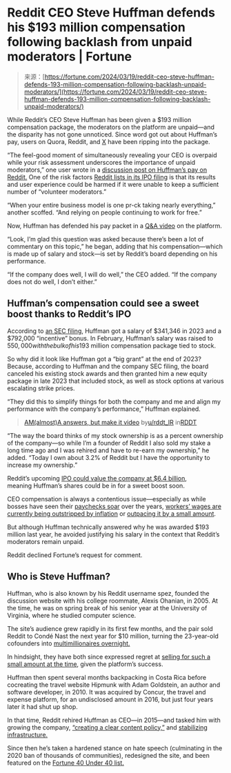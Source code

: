 <!--yml
category: 未分类
date: 2024-05-29 12:33:51
-->

# Reddit CEO Steve Huffman defends his $193 million compensation following backlash from unpaid moderators | Fortune

> 来源：[https://fortune.com/2024/03/19/reddit-ceo-steve-huffman-defends-193-million-compensation-following-backlash-unpaid-moderators/](https://fortune.com/2024/03/19/reddit-ceo-steve-huffman-defends-193-million-compensation-following-backlash-unpaid-moderators/)

While Reddit’s CEO Steve Huffman has been given a $193 million compensation package, the moderators on the platform are unpaid—and the disparity has not gone unnoticed. Since word got out about Huffman’s pay, users on Quora, Reddit, and [X](https://fortune.com/company/twitter/) have been ripping into the package.

“The feel-good moment of simultaneously revealing your CEO is overpaid while your risk assessment underscores the importance of unpaid moderators,” one user wrote in a [discussion post on Huffman’s pay on Reddit.](https://www.reddit.com/r/wallstreetbets/comments/1axspk8/comment/krq5l64/?utm_source=share&utm_medium=mweb3x&utm_name=mweb3xcss&utm_term=1&utm_content=share_button) One of the risk factors [Reddit lists in its IPO filing](https://www.sec.gov/Archives/edgar/data/1713445/000162828024011789/reddit-sx1a3.htm) is that its results and user experience could be harmed if it were unable to keep a sufficient number of “volunteer moderators.”

“When your entire business model is one pr-ck taking nearly everything,” another scoffed. “And relying on people continuing to work for free.”

Now, Huffman has defended his pay packet in a [Q&A video](https://www.reddit.com/r/RDDT/comments/1bhr6uv/amalmosta_answers_but_make_it_video/) on the platform.

“Look, I’m glad this question was asked because there’s been a lot of commentary on this topic,” he began, adding that his compensation—which is made up of salary and stock—is set by Reddit’s board depending on his performance. 

“If the company does well, I will do well,” the CEO added. “If the company does not do well, I don’t either.”

## Huffman’s compensation could see a sweet boost thanks to Reddit’s IPO

According to [an SEC filing](https://www.sec.gov/Archives/edgar/data/1713445/000162828024010137/reddit-sx1a1.htm#i1b9a579e78a34dfa99f7f26daeec195b_94), Huffman got a salary of $341,346 in 2023 and a $792,000 “incentive” bonus. In February, Huffman’s salary was raised to $550,000 with the bulk of his $193 million compensation package tied to stock.

So why did it look like Huffman got a “big grant” at the end of 2023? Because, according to Huffman and the company SEC filing, the board canceled his existing stock awards and then granted him a new equity package in late 2023 that included stock, as well as stock options at various escalating strike prices.

“They did this to simplify things for both the company and me and align my performance with the company’s performance,” Huffman explained.

> [AM(almost)A answers, but make it video](https://www.reddit.com/r/RDDT/comments/1bhr6uv/amalmosta_answers_but_make_it_video/)
> by[u/rddt_IR](https://www.reddit.com/user/rddt_IR/) in[RDDT](https://www.reddit.com/r/RDDT/)

“The way the board thinks of my stock ownership is as a percent ownership of the company—so while I’m a founder of Reddit I also sold my stake a long time ago and I was rehired and have to re-earn my ownership,” he added. “Today I own about 3.2% of Reddit but I have the opportunity to increase my ownership.” 

Reddit’s upcoming [IPO could value the company at $6.4 billion](https://fortune.com/2024/03/01/reddit-ipo-valuation-up-to-6-5-billion/?utm_source=search&utm_medium=suggested_search&utm_campaign=search_link_clicks), meaning Huffman’s shares could be in for a sweet boost soon.

CEO compensation is always a contentious issue—especially as while bosses have seen their [paychecks soar](https://www.epi.org/publication/ceo-pay-in-2022/) over the years, [workers’ wages are currently being outstripped by inflation](https://www.independent.co.uk/news/business/wages-pay-uk-inflation-cost-of-living-b2396843.html) or [outpacing it by a small amount](https://www.axios.com/2024/02/05/wages-outpacing-inflation).

But although Huffman technically answered why he was awarded $193 million last year, he avoided justifying his salary in the context that Reddit’s moderators remain unpaid. 

Reddit declined Fortune’s request for comment.

## Who is Steve Huffman? 

Huffman, who is also known by his Reddit username spez, founded the discussion website with his college roommate, Alexis Ohanian, in 2005\. At the time, he was on spring break of his senior year at the University of Virginia, where he studied computer science.

The site’s audience grew rapidly in its first few months, and the pair sold Reddit to Condé Nast the next year for $10 million, turning the 23-year-old cofounders into [multimillionaires overnight.](https://www.cnbc.com/2018/07/25/the-1st-thing-alexis-ohanian-bought-after-he-sold-reddit-for-millions.html)

In hindsight, they have both since expressed regret at [selling for such a small amount at the time](https://www.cnbc.com/2020/11/03/alexis-ohanian-reflects-on-selling-reddit-for-10-million.html), given the platform’s success.

Huffman then spent several months backpacking in Costa Rica before cocreating the travel website Hipmunk with Adam Goldstein, an author and software developer, in 2010\. It was acquired by Concur, the travel and expense platform, for an undisclosed amount in 2016, but just four years later it had shut up shop.

In that time, Reddit rehired Huffman as CEO—in 2015—and tasked him with growing the company, [“creating a clear content policy,”](https://www.theguardian.com/technology/2015/jul/13/reddit-ama-chief-executive-steve-huffman-ellen-pao-subreddits) and [stabilizing infrastructure.](https://www.wired.com/2015/10/reddit-survived-meltdown-can-fix/) 

Since then he’s taken a hardened stance on hate speech (culminating in the 2020 ban of thousands of communities), redesigned the site, and been featured on the [Fortune 40 Under 40 list.](https://fortune.com/ranking/40-under-40/2020/steve-huffman/)